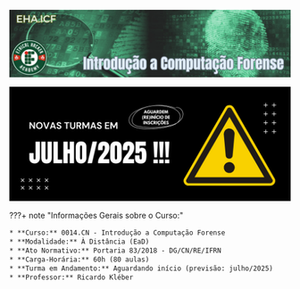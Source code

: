 ![Introdução a Computação Forense](./assets/images/banner_icf.png)

![Aviso Novas Turmas](./assets/images/aviso_icf_.png)

???+ note "Informações Gerais sobre o Curso:"

    * **Curso:** 0014.CN - Introdução a Computação Forense
    * **Modalidade:** À Distância (EaD)
    * **Ato Normativo:** Portaria 83/2018 - DG/CN/RE/IFRN
    * **Carga-Horária:** 60h (80 aulas)
    * **Turma em Andamento:** Aguardando início (previsão: julho/2025)
    * **Professor:** Ricardo Kléber
